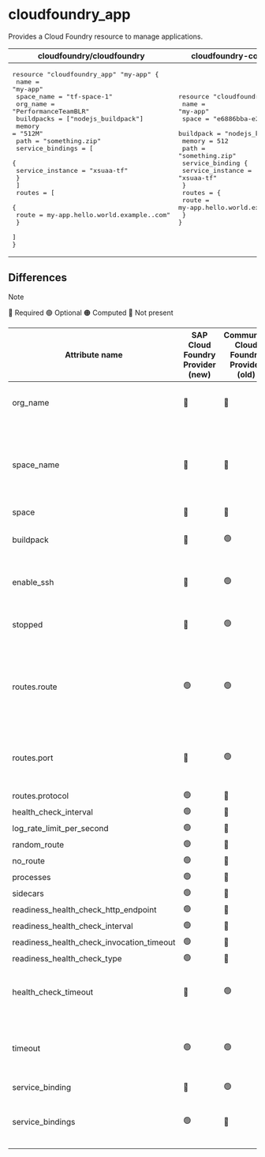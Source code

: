 # cloudfoundry_app

Provides a Cloud Foundry resource to manage applications.

| cloudfoundry/cloudfoundry | cloudfoundry-community/cloudfoundry |
| -- | -- |
|  <pre>resource "cloudfoundry_app" "my-app" {</br>  name       = "my-app"</br>  space_name = "tf-space-1"</br>  org_name   = "PerformanceTeamBLR"</br>  buildpacks = ["nodejs_buildpack"]</br>  memory     = "512M"</br>  path       = "something.zip"</br>  service_bindings = [</br>    {</br>      service_instance = "xsuaa-tf"</br>    }</br>  ]</br>  routes = [</br>    {</br>      route = my-app.hello.world.example..com"</br>    }</br>  ]</br>}</br></pre> |<pre>resource "cloudfoundry_app" "my-app" {</br>  name       = "my-app"</br>  space      = "e6886bba-e263-4b52-aaf1-85d410f15fc8"</br>  buildpack = "nodejs_buildpack"</br>  memory     = 512</br>  path       = "something.zip"</br>  service_binding {</br>      service_instance = "xsuaa-tf"</br>  }</br>  routes = {</br>      route = my-app.hello.world.example..com"</br>  }</br>}</br></pre> |

## Differences

> [!NOTE]  
> 🔵 Required  🟢 Optional 🟠 Computed  🔴 Not present

| Attribute name | SAP Cloud Foundry Provider (new)|  Community Cloud Foundry Provider (old) | Description |
| --- | --- | --- | --- |
| org_name| 🔵 | 🔴 | Organization name where space is present has to be specified. |
| space_name | 🔵 | 🔴 | Instead of specifying guid for `space` attribute in the old community provider, user should specify space name in `space_name` attribute for the new provider. |
| space | 🔴 | 🔵 | Refer above |
| buildpack | 🔴 | 🟢 | `buildpack` attribute functionality can be achieved by `buildpacks` attribute. |
| enable_ssh | 🔴 | 🟢 | It can be enabled on a space level. For further details, refer [here](https://docs.cloudfoundry.org/devguide/deploy-apps/ssh-apps.html#config-ssh-access-apps). |
| stopped | 🔴 | 🟢 | `stopped` attribute functionality can be achieved by setting `instances` to 0. |
| routes.route | 🟢 | 🟢 | In the new provider, FQDN needs to be specified instead of the route GUID in the community provider. Route resource is automatically created if not present. |
| routes.port | 🔴 | 🟢 | Not present in V3 manifest schema. Can be set in `port` attribute of  [`cloudfoundry_route`]( /docs/resources/route.md) resource. |
| routes.protocol | 🟢 | 🔴 | - |
| health_check_interval | 🟢 | 🔴 | - |
| log_rate_limit_per_second | 🟢 | 🔴 | - |
| random_route | 🟢 | 🔴 | - |
| no_route | 🟢 | 🔴 | - |
| processes | 🟢 | 🔴 | - |
| sidecars | 🟢 | 🔴 | - |
| readiness_health_check_http_endpoint | 🟢 | 🔴 | - |
| readiness_health_check_interval | 🟢 | 🔴 | - |
| readiness_health_check_invocation_timeout | 🟢 | 🔴 | - |
| readiness_health_check_type | 🟢 | 🔴 | - |
| health_check_timeout | 🔴 | 🟢 | `health_check_timeout` has been changed to `timeout`  to maintain conformity with V3 API. |
| timeout | 🟢 | 🟢 | `timeout` attribute in the current provider is for health check timeout and not for starting the app initially. |
| service_binding | 🔴 | 🟢 | - |
| service_bindings | 🟢 | 🔴 | `service_binding` has been changed to `service_bindings` to maintain conformity with V3 API. |
